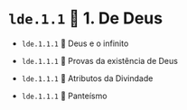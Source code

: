# `lde.1.1` 📑 1. De Deus

- `lde.1.1.1` 📃 Deus e o infinito

- `lde.1.1.1` 📃 Provas da existência de Deus

- `lde.1.1.1` 📃 Atributos da Divindade

- `lde.1.1.1` 📃 Panteísmo
